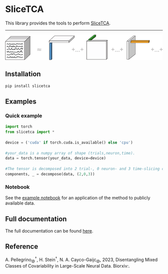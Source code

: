 # SliceTCA

This library provides the tools to perform [SliceTCA]().

___

<p align="center">
  <img width="700" src="./img/decomposition.svg">
</p>

## Installation 

```commandline
pip install slicetca
```


## Examples

### Quick example 

```python
import torch
from slicetca import *

device = ('cuda' if torch.cuda.is_available() else 'cpu')

#your_data is a numpy array of shape (trials,neuron,time).
data = torch.tensor(your_data, device=device)

#The tensor is decomposed into 2 trial-, 0 neuron- and 3 time-slicing components.
components, _ = decompose(data, (2,0,3))
```

### Notebook

See the [example notebook]() for an application of the method to publicly available data.

## Full documentation

The full documentation can be found [here]().

## Reference

A. Pellegrino<sub>@</sub><sup>†</sup>, H. Stein<sup>†</sup>, N. A. Cayco-Gaijc<sub>@</sub>, 2023, Disentangling Mixed Classes of Covariability in Large-Scale Neural Data. Biorxiv:.